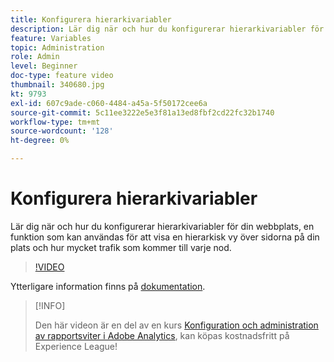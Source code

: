 ```yaml
---
title: Konfigurera hierarkivariabler
description: Lär dig när och hur du konfigurerar hierarkivariabler för din webbplats, en funktion som kan användas för att visa en hierarkisk vy över sidorna på din plats och hur mycket trafik som kommer till varje nod.
feature: Variables
topic: Administration
role: Admin
level: Beginner
doc-type: feature video
thumbnail: 340680.jpg
kt: 9793
exl-id: 607c9ade-c060-4484-a45a-5f50172cee6a
source-git-commit: 5c11ee3222e5e3f81a13ed8fbf2cd22fc32b1740
workflow-type: tm+mt
source-wordcount: '128'
ht-degree: 0%

---
```


# Konfigurera hierarkivariabler

Lär dig när och hur du konfigurerar hierarkivariabler för din webbplats, en funktion som kan användas för att visa en hierarkisk vy över sidorna på din plats och hur mycket trafik som kommer till varje nod.

>[!VIDEO](https://video.tv.adobe.com/v/340680/?quality=12&learn=on)

Ytterligare information finns på [dokumentation](https://experienceleague.adobe.com/docs/analytics/implementation/vars/page-vars/hier.html).

>[!INFO]
>
> Den här videon är en del av en kurs [Konfiguration och administration av rapportsviter i Adobe Analytics](https://experienceleague.adobe.com/?recommended=Analytics-A-1-2021.1.administration), kan köpas kostnadsfritt på Experience League!